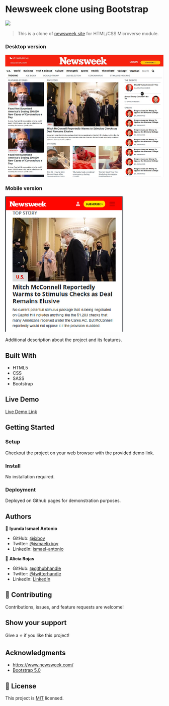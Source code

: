 # Newsweek clone using Bootstrap

![](https://img.shields.io/badge/Microverse-blueviolet)

> This is a clone of [newsweek site](https://www.newsweek.com/) for HTML/CSS Microverse module.

### Desktop version
![screenshot](./img/Desktop.jpg)

### Mobile version
![screenshot](img/mobilephoto.png)

Additional description about the project and its features.

## Built With

- HTML5
- CSS
- SASS
- Bootstrap

## Live Demo

[Live Demo Link](https://aliciapaz.github.io/bootstrap-newsweek/.)


## Getting Started

### Setup
Checkout the project on your web browser with the provided demo link.

### Install
No installation required.

### Deployment
Deployed on Github pages for demonstration purposes.


## Authors

👤 **Iyunda Ismael Antonio**

- GitHub: [@ixboy](https://github.com/ixboy)
- Twitter: [@ismaelixboy](https://twitter.com/ismaelixboy)
- LinkedIn: [ismael-antonio](https://www.linkedin.com/in/ismael-antonio-0b7712114/)

👤 **Alicia Rojas**

- GitHub: [@githubhandle](https://github.com/aliciapaz)
- Twitter: [@twitterhandle](https://twitter.com/aliciap38180090 )
- LinkedIn: [LinkedIn](https://www.linkedin.com/in/alicia-rojas-71468418a/ )

## 🤝 Contributing

Contributions, issues, and feature requests are welcome!

## Show your support

Give a ⭐️ if you like this project!

## Acknowledgments

- https://www.newsweek.com/
- [Bootstrap 5.0](https://getbootstrap.com/docs/5.0/getting-started/introduction/)

## 📝 License

This project is [MIT](./LICENSE) licensed.
